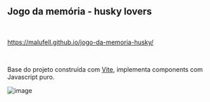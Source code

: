 ## Jogo da memória - husky lovers

<br>

https://malufell.github.io/jogo-da-memoria-husky/

<br>

Base do projeto construída com [Vite](https://vitejs.dev/), implementa components com Javascript puro.

![image](https://user-images.githubusercontent.com/62160705/125864678-de985221-5745-4d66-93f9-c418649836de.png)

